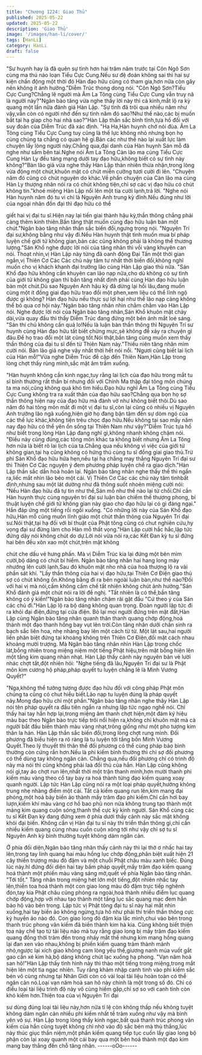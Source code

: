 ```yaml
---
title: "Chương 1224: Giao Thủ"
published: 2025-05-22
updated: 2025-05-22
description: 'Giao Thủ'
image: '/images/han-li/cover/'
tags: [HanLi]
category: HanLi
draft: false
---
```


"Sư huynh hay là đã quên sự tình hơn hai trăm năm trước tại Côn
Ngô Sơn cùng ma thú náo loạn Tiểu Cực Cung.Nếu sư đệ đoán
không sai thì hai sự kiện chấn động một thời đó Hàn đạo hữu
cũng có tham gia,hơn nữa còn gây nên không ít ảnh hưởng."Diễm
Trúc thong dong nói.
"Côn Ngô Sơn?Tiểu Cực Cung?Chẳng lẽ người mà Âm La Tông
cùng Tiểu Cực Cung vẫn truy nã là người này?"Ngân bào tăng
vừa nghe thấy lời này thì cả kinh,mắt lộ ra kỳ quang một lần nữa
đánh giá Hàn Lập.
"Sự tình đã trôi qua nhiều năm như vậy,vẫn còn có người nhớ đến
sự tình năm đó sao?Như thế nào,các bị muốn bắt tại hạ giap cho
hai nhà sao?"Hàn Lập thần sắc bình tĩnh,tựa hồ đối với suy đoán
của Diễm Trúc đã xác định.
"Ha Ha,Hàn huynh chớ nói đùa. Âm La Tông cùng Tiểu Cực Cung
tuy cũng là thế lực không nhỏ nhưng bọn họ cùng chúng ta chẳng
có quan hệ gì.Bản các như thế nào lại xuất lực làm chuyện lấy
lòng người này.Chẳng qua,đại danh của Hàn huynh Sán mỗ đã
nghe như sấm bên tai.Nghe nói Âm La Tông Càn lão ma cùng
Tiểu Cực Cung Hàn Ly đều táng mạng dưới tay đạo hữu,không
biết có sự tình này không?"Bàn lão giả vừa nghe thấy Hàn Lập
thản nhiên thừa nhận,trong lòng vừa động một chút,khuôn mặt có
chút miễn cưỡng tươi cười đi lên.
"Chuyện năm đó cũng có chút nguyên do khác.Về phần chuyện
của Càn lão ma cùng Hàn Ly thượng nhân nói ra có chút không
tiện,chỉ sợ các vị đạo hữu có chút không tin."khoé miệng Hàn Lập
nổi lên một tia cười lạnh,trả lời.
"Nghe nói Hàn huynh năm đó tu vi chỉ là Nguyên Anh trung kỳ
đỉnh.Nếu đúng như lời của ngoại nhân đồn đại thì đạo hữu có thể

giết hai vị đại tu sĩ.Hiện nay lại tiến giai thành hậu kỳ,thần thông
chẳng phải càng thêm kinh thiên.Bần tăng thật muốn cùng đạo
hữu luận bàn một chút."Ngân bào tăng nhân thần sắc biến
đổi,ngưng trọng nói.
"Nguyên Trí đại sư,không bằng như vậy đi.Nếu Hàn huynh thật
tình muốn mua bí pháp luyện chế giới tử không gian,bản các cũng
không phải là không thể thương lượng."Sán Khổ nghe được lời
nói của tăng nhân thì vồi vàng khuyên can nói.
Thoạt nhìn,vị Hàn Lập này từng đã oanh động Đại Tấn một thời
gian ngắn,vị Thiên Cơ Các Các chủ này tâm tư nhất thời biến
đổi,không nghĩ muốn cho vị khách khanh đại trưởng lão cùng Hàn
Lập giao thủ nữa.
"Sán Khổ đạo hữu không cần khuyên can lão nạp nữa,cho dù
không có sự tình của giới tử không gian thì bần tăng nhất định
phải cùng Hàn đạo hữu luận bàn một chút.Dù sao Nguyên Anh
hậu kỳ đã dừng lại hồi lâu,đang muốn cùng một ít đồng giai đạo
hữu trao đổi một phen,xem liệu có thể lĩnh ngộ được gì không?
Hàn đạo hữu nếu thực sự lợi hại như thế lão nạp càng không thể
bỏ qua cơ hội này."Ngân bào tăng nhân nhìn chằm chằm vào Hàn
Lập nói.
Nghe được lời nói của Ngân bào tăng nhân,Sán Khổ khuôn mặt
chảy dài,vừa quay đầu thì thấy Diễm Trúc đang đứng một bên
ánh mắt loé sáng.
"Sán thí chủ không cần quá lo!Nếu là luận bàn thần thông thì
Nguyên Trí sư huynh cùng Hàn đạo hữu tất biết chừng mực,sẽ
không để xảy ra chuyện gì đâu.Để họ trao đổi một lát cũng tốt.Nói
thật,bần tăng cũng muốn xem thấy thần thông của đại tu sĩ đến từ
Thiên Nam này."Thiếu niên tăng nhân mỉm cười nói.
Bàn lão giả nghe vậy nhất thời hết nói nổi.
"Ngươi cũng biết lai lịch của Hàn mỗ!"Vừa nghe Diễm Trúc đề cập
đến Thiên Nam,Hàn Lập trong lòng chợt thấy rùng mình,sắc mặt
âm trầm xuống.

"Hàn huynh không cần kinh ngạc,tuy rằng lai lịch của đạo hữu
trong mắt tu sĩ bình thường rất thần bí nhưng đối với Chính Ma
thập đại tông môn chúng ta ma nói,cũng không quá khó tìm
hiểu.Đạo hữu nghĩ Âm La Tông cùng Tiểu Cực Cung không tra ra
xuất thân của đạo hữu sao?Chẳng qua bọn họ sợ thần thông hiện
nay của đạo hữu mà đành vờ như không biết thôi.Dù sao năm đó
hai tông môn mất đi một vị đại tu sĩ,còn lại cũng có nhiều vị
Nguyên Anh trưởng lão ngã xuống,hiện giờ họ đang bận tâm đến
sự dòm ngó của các thế lực khác,không tiện trêu chọc đạo
hữu.Nếu không tại sao mấy năm nay đạo hữu có thể yên ổn sống
tại Thiên Nam như vậy?"Diễm Trúc tựa hồ như biết trong lòng
Hàn Lập đang nghĩ gì,không nhanh không chậm nói.
"Điều này cũng đúng,các tông môn khác ta không biết nhưng Âm
La Tông hơn nửa là biết rõ lai lịch của ta.Chẳng qua nếu không vì
việc của giới tử không gian,tại hạ cũng không có hứng thú cùng tu
sĩ đồng giai giao thủ.Trừ phi Sán Khổ đạo hữu hứa hẹn,nếu tại hạ
chẳng may thắng Nguyên Trí đại sư thì Thiên Cơ Các nguyện ý
đem phương pháp luyện chế ra giao dịch."Hàn Lập thần sắc dần
hoà hoãn lại.
Ngân bào tăng nhân nghe thấy thế thì ngẩn ra,liếc mắt nhìn lão
béo một cái.
Vị Thiên Cơ Các các chủ này tâm tìnhbất định,nhưng sau một lát
dường như đã thông suốt nhoẻn miệng cười nói:
"Nếu Hàn đạo hữu đã tự tin như thế,Sán mỗ như thế nào lại từ
chối.Chỉ cần Hàn huynh thực cùng nguyên trí đại sư luận bàn
chiếm thế thượng phong, bí thuật luyện chế giới tử không gian
này giao cho đạo hữu lại có gì đáng ngại."
Hắn đáp ứng một tiếng rồi ngồi xuống.
"Có những lời này của Sán Khổ đạo hữu,Hàn mỗ cũng muốn lĩnh
giáo một chút thần thông của Nguyên Trí đại sư.Nói thật,tại hạ đối
với bí thuật của Phật tông cũng có chut nghiên cứu,hy vọng đại
sư đừng làm cho Hàn mỗ thất vọng."Hàn Lập cười hắc hắc,lập
tức đứng dậy nói không chút do dự.Lời nói vừa nói ra,các Kết
Đan kỳ tu sĩ đứng hai bên đều xôn xao một chút,trên mặt không

chút che dấu vẻ hưng phấn.
Mà vị Diễm Trúc kia lại đứng một bên mỉm cười,bộ dáng có chút
bí hiểm.
Ngân bào tăng nhân hai hang long mày nhướng lên cười
lạnh.Sau đó khuôn mặt nho nhã của hoà thượng lộ ra vài phần
sát khí.
"Lấy thần thông của hai vị đạo hữu,tại Thiên Cơ Điện giao thủ sợ
có chút không ổn.Không bằng đi ra bên ngoài luận bàn,như thế
nào?Đối với hai vị mà nói,cấm không cấm chế tất nhiên không
chút ảnh hưởng."Sán Khổ đánh giá một chút nói ra lời đề nghị.
"Tất nhiên là có thể,bần tăng không có ý kiến!"Ngân bào tăng
nhân chậm rãi gật đầu
"Cứ theo ý của Sán các chủ đi."Hàn Lập lộ ra bộ dáng không
quan trọng.
Đoàn người lập tức đi ra khỏi đại điện,đứng tại cửa điện.
Bỏ lại mọi người đứng trên mặt đất,Hàn Lập cùng Ngân bào tăng
nhân quanh thân thanh quang chớp động,hoá thành một đạo
thanh hồng bay vụt lên trời.Còn tăng nhân dưới chân sinh ra bạch
sắc liên hoa, nhẹ nhàng bay lên một cách từ từ.
Một lát sau,hai người liền phân biệt đứng tại khoảng không trên
Thiên Cơ Điện,đối mặt cách nhau khoảng mười trượng.
Mà Ngân bào tăng nhân nhìn Hàn Lập trong chốc lát,bỗng nhiên
trong miệng niệm một tiếng Phật hiệu,trên mặt bỗng hiện lên một
tầng kim quang nhàn nhạt.
Hàn Lập thấy cảnh này nguyên bản vẻ lười nhác chợt tắt,đột
nhiên hỏi:
"Nghe tiếng đã lâu,Nguyên Trí đại sư là Phật môn kim cương hộ
pháp,pháp quyết tu luyện chẳng lẽ là Minh Vương Quyết?"

"Nga,không thể tưởng tượng được đạo hữu đối với công pháp
Phật môn chúng ta cũng có chut hiểu biết.Lão nạp tu luyện đúng
là pháp quyết này.Mong đạo hữu chỉ một phần."Ngân bào tăng
nhân nghe thây Hàn Lập nói tên pháp quyết ra đầu tiên ngẩn ra
nhưng lập tức ngạo nghễ nói.
Chỉ thấy hai tay hắn hợp lại,trong miệng âm thanh chợt hiện,một
đám ký hiệu màu bạc theo Ngân bào trực tiếp trôi nổi hiện
ra,không chỉ khuôn mặt mà cà người bắt đầu biến thành màu
vàng nhạt,trông giống như một pho tượng kim thân la hán.
Hàn Lập thần sắc biến đổi,trong lòng chợt rung mình.
Đối phương đã biểu hiện ra rõ ràng là tu luyện tới tầng bốn Minh
Vương Quyết.Theo lý thuyết thì thân thể đối phương có thể cùng
pháp bảo bình thường còn cứng rắn hơn.Nếu là phi kiếm bình
thường thì chỉ sợ đối phương có thể dùng tay không ngăn cản.
Chẳng qua,nếu đối phương chỉ có trình độ này mà nói thì cũng
không phải laà đối thủ của hắn.
Hàn Lập cũng không nói gì,tay áo chợt run lên,nhất thời một trận
thanh minh,hơn mười thanh phi kiếm màu vàng theo cổ tay bay ra
hoá thành từng đạo kiếm quang xoay quanh người.
Lập tức Hàn Lập cũng nói ra một loại pháp quyết,hướng không
trung nhẹ nhàng điểm một cái.
Tất cả kiếm quang run lên,kim mang đại phóng,một hoá bảy biến
ảo thành mấy trăm đạo phi kiếm.Chỉ cần hơi bay lượn,kiếm khí
màu vàng cơ hồ bao phủ non nửa không trung tạo thành một
mảng kim quang cuộn sóng,thanh thế cực kỳ kinh người.
Sán Khổ cùng các tu sĩ Kết Đan kỳ đang đứng xem ở phía dưới
thấy cảnh này sắc mặt không khỏi đại biến.
Không cần vị Hàn đại tu sĩ này thi triển thần thông gì,chỉ cần
nhiều kiếm quang cùng nhau cuồn cuộn xông tới như vậy chỉ sợ
tu sĩ Nguyên Anh kỳ bình thường tuyệt không dám ngăn cản.

Ở phía đối diện,Ngân bào tăng nhân thấy cảnh này thì lại thờ ơ
nhấc hai tay lên,trong tay linh quang hai màu hồng lục chớp
động,phân biệt xuất hiện 21 cây thiền trượng màu đỏ đậm và một
chuỗi Phật châu màu xanh biếc.
Đúng lúc này.hl đứng đối diện hai tay bấm pháp quyết,mấy trăm
đạo kiếm quang hoá thành một phiến màu vàng sáng mờ,quết về
phía Ngân bào tăng nhân.
"Tới tốt."
Tăng nhân trong miệng hét lớn một tiếng,đột nhiên nhấc tay
lên,thiền toa hoá thành một con giao long màu đỏ đậm trực tiếp
nghênh đón,tay kia Phật châu cũng phóng ra ngoài,hoá thành
nhiều điểm lục quang chớp động,hợp với nhau tạo thành một tầng
lục sắc quang mạc đem hắn bảo hộ vào bên trong.
Lập tức vị Phật tông đại tu sĩ này hai mắt nhìn xuống,hai tay biến
ảo không ngừng,tựa hồ như phải thi triển thần thông cực kỳ
huyền ảo nào đó.
Con giao long đỏ đậm kia lắc mình,chui vào bên trong thanh trúc
phong vân kiếm đã biến thành kim hà kia.
Cũng không biết thiện toa này chế tạo từ tài liệu nào mà tuy rằng
giao long bị mấy trăm đạo kiếm quang đồng thời trảm đến trong
nháy mắt thế nhưng kim mang hồng quang lại đan xen vào
nhau,không bị phiến kiếm quang trảm thành mảnh nhỏ,ngược lại
xích giao không cam lòng yếu thế,giương nanh múa vuốt gắt gao
cắn xé kim hà,bộ dáng không chút lạc xuống hạ phong.
"Vạn năm hoả san hô!"Hàn Lập thấy tình hình này thì thào một
tiếng trong miệng,trong mắt hiện lên một tia ngạc nhiên.
Tuy rằng khảm nhập canh tinh vào phi kiếm sắc bén vô cùng
nhưng tại Nhân Giới còn có vài loại tài liệu hoàn toàn có thể ngăn
cản nó.Loại vạn năm hoả san hô này chính là một trong số đó.
Chỉ có điều loại tài liệu trình độ này vô cùng hiếm gặp,chỉ sợ so
với canh tinh còn khó kiếm hơn.Thiện toa của vị Nguyên Trí đại

sư dùng đúng loại tài liệu này,hơn nữa tỉ lệ còn không thấp nếu
không tuyệt không dám ngăn cản nhiều phi kiếm nhất tề trảm
xuống như vậy mà bình yên vô sự.
Hàn Lập trong lòng thấy kinh ngạc,bất quá thanh trúc phong vân
kiếm của hắn cũng tuyệt không chỉ nhờ vào độ sắc bén mà thủ
thắng,lúc này thúc giục thần niệm,một phần kiếm quang tiếp tục
cuốn lấy giao long bộ phận còn lại xoay quanh một cái bay qua
một bên hoá thành một đạo kim mang bay thẳng đến chỗ tăng
nhân.
------oOo------
